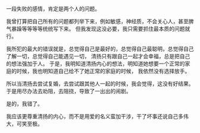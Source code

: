 一段失败的感情，肯定是两个人的问题。

我曾打算把自己所有的问题都列举下来，例如敏感，神经质，不会关心人，甚至脾气暴躁等等等等统统写下来。
但我发现这没必要，我只需要抓住最本质的问题就行。 

我所犯的最大的错误就是，总觉得自己是最好的，总觉得自己最聪明，总觉得自己了解一切，总觉得自己能遇见一切，
清扬只有跟自己一起才会幸福，总是把自己的想法强加于人。
于是，我明知道清扬内心的想法，明知道她想要一个正常的家庭的时候，我也明知道自己给不了她正常的家庭的时候，
我依然没有选择放手。

所以当清扬去尝试复婚，去尝试跟其他人一起的时候，我会觉得，这没有好结果。
于是用尽办法去劝阻，去阻挠，导致了一出出的闹剧。

是的，我错了。

我应该更尊重清扬的内心，而不是用爱的名义蛮加干涉，干了坏事还说自己多伟大，可笑至极。










